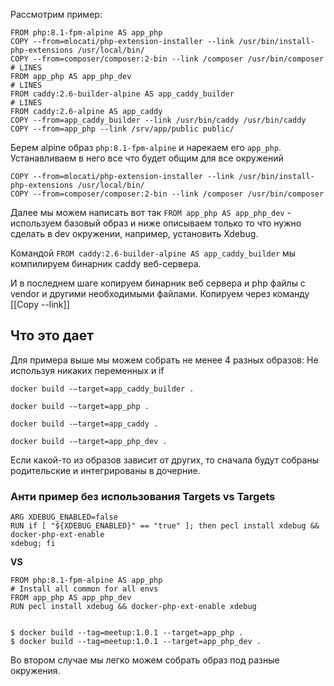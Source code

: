 Рассмотрим пример:
```
FROM php:8.1-fpm-alpine AS app_php
COPY --from=mlocati/php-extension-installer --link /usr/bin/install-php-extensions /usr/local/bin/
COPY --from=composer/composer:2-bin --link /composer /usr/bin/composer
# LINES
FROM app_php AS app_php_dev
# LINES
FROM caddy:2.6-builder-alpine AS app_caddy_builder
# LINES
FROM caddy:2.6-alpine AS app_caddy
COPY --from=app_caddy_builder --link /usr/bin/caddy /usr/bin/caddy
COPY --from=app_php --link /srv/app/public public/
```
Берем alpine образ `php:8.1-fpm-alpine` и нарекаем его `app_php`. Устанавливаем в него все что будет общим для все окружений
```
COPY --from=mlocati/php-extension-installer --link /usr/bin/install-php-extensions /usr/local/bin/
COPY --from=composer/composer:2-bin --link /composer /usr/bin/composer
```

Далее мы можем написать вот так `FROM app_php AS app_php_dev` - используем базовый образ и ниже описываем только то что нужно сделать в dev окружении, например, установить Xdebug.

Командой `FROM caddy:2.6-builder-alpine AS app_caddy_builder` мы компилируем бинарник caddy веб-сервера.

И в последнем шаге копируем бинарник веб сервера и php файлы с vendor и другими необходимыми файлами. Копируем через команду [[Copy --link]]

## Что это дает

Для примера выше мы можем собрать не менее 4 разных образов:
Не используя никаких переменных и if

```
docker build -–target=app_caddy_builder .

docker build -–target=app_php .

docker build -–target=app_caddy .

docker build -–target=app_php_dev .
```

Если какой-то из образов зависит от других, то сначала будут собраны родительские и интегрированы в дочерние.

### Анти пример без использования Targets vs Targets

```
ARG XDEBUG_ENABLED=false
RUN if [ "${XDEBUG_ENABLED}" == "true" ]; then pecl install xdebug && docker-php-ext-enable
xdebug; fi
```
**VS**
```
FROM php:8.1-fpm-alpine AS app_php
# Install all common for all envs
FROM app_php AS app_php_dev
RUN pecl install xdebug && docker-php-ext-enable xdebug
```
```

$ docker build --tag=meetup:1.0.1 --target=app_php .
$ docker build --tag=meetup:1.0.1 --target=app_php_dev .
```
Во втором случае мы легко можем собрать образ под разные окружения.